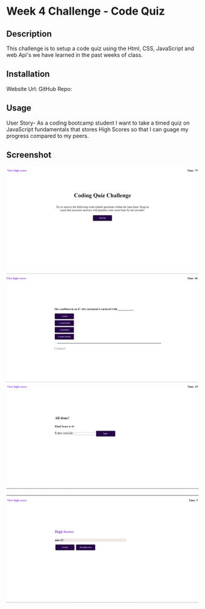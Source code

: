 # Week 4 Challenge - Code Quiz

## Description

This challenge is to setup a code quiz using the Html, CSS, JavaScript and web Api's we have learned in the past weeks of class.

## Installation

Website Url: GitHub Repo:

## Usage

User Story-
As a coding bootcamp student
I want to take a timed quiz on JavaScript fundamentals that stores High Scores
so that I can guage my progress compared to my peers.

## Screenshot

![Code Quiz Screen 1.png](./assets/images/Code%20Quiz%20Screen%201.png)
![Code Quiz Screen 2.png](./Assets/images/Code%20Quiz%20Screen%202.png)
![Code Quiz Screen 3.png](./Assets/images/Code%20Quiz%20Screen%203.png)

![Code Quiz Screen 4.png](./Assets/images/Code%20Quiz%20Screen%204.png)
